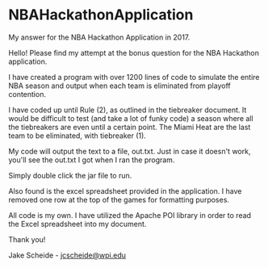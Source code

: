 # NBAHackathonApplication
My answer for the NBA Hackathon Application in 2017.

Hello! Please find my attempt at the bonus question for the NBA Hackathon application.

I have created a program with over 1200 lines of code to simulate the entire NBA season and output when each team is eliminated from playoff contention.

I have coded up until Rule (2), as outlined in the tiebreaker document. It would be difficult to test (and take a lot of funky code) a season where all the tiebreakers are even
until a certain point. The Miami Heat are the last team to be eliminated, with tiebreaker (1).

My code will output the text to a file, out.txt. Just in case it doesn't work, you'll see the out.txt I got when I ran the program.

Simply double click the jar file to run.

Also found is the excel spreadsheet provided in the application. I have removed one row at the top of the games for formatting purposes.

All code is my own. I have utilized the Apache POI library in order to read the Excel spreadsheet into my document.

Thank you!

Jake Scheide - jcscheide@wpi.edu
